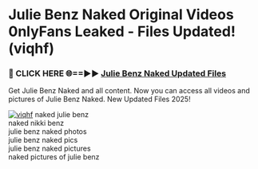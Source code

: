 # Julie Benz Naked Original Videos 0nlyFans Leaked - Files Updated! (viqhf)

<h3>🔴 CLICK HERE 🌐==►► <a href="https://tinyurl.com/up5wt9bj" rel="nofollow">Julie Benz Naked Updated Files</a></h3>

Get Julie Benz Naked and all content. Now you can access all videos and pictures of Julie Benz Naked. New Updated Files 2025!

[![viqhf](https://i.imgur.com/ABiUzMV.gif)](https://tinyurl.com/up5wt9bj)
naked julie benz<br>
naked nikki benz<br>
julie benz naked photos<br>
julie benz naked pics<br>
julie benz naked pictures<br>
naked pictures of julie benz